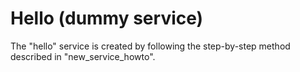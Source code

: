 # Hello (dummy service)
The "hello" service is created by following the step-by-step method
described in "new_service_howto".
